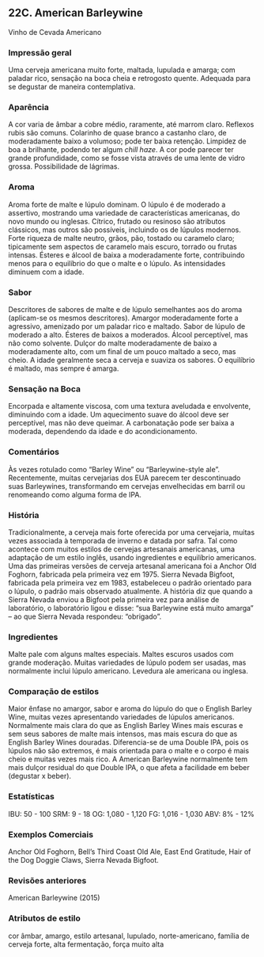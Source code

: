## 22C. American Barleywine
Vinho de Cevada Americano

### Impressão geral

Uma cerveja americana muito forte, maltada, lupulada e amarga; com paladar rico, sensação na boca cheia e retrogosto quente. Adequada para se degustar de maneira contemplativa.

### Aparência

A cor varia de âmbar a cobre médio, raramente, até marrom claro. Reflexos rubis são comuns. Colarinho de quase branco a castanho claro, de moderadamente baixo a volumoso; pode ter baixa retenção. Limpidez de boa a brilhante, podendo ter algum *chill haze*. A cor pode parecer ter grande profundidade, como se fosse vista através de uma lente de vidro grossa. Possibilidade de lágrimas.

### Aroma

Aroma forte de malte e lúpulo dominam. O lúpulo é de moderado a assertivo, mostrando uma variedade de características americanas, do novo mundo ou inglesas. Cítrico, frutado ou resinoso são atributos clássicos, mas outros são possíveis, incluindo os de lúpulos modernos. Forte riqueza de malte neutro, grãos, pão, tostado ou caramelo claro; tipicamente sem aspectos de caramelo mais escuro, torrado ou frutas intensas. Ésteres e álcool de baixa a moderadamente forte, contribuindo menos para o equilíbrio do que o malte e o lúpulo. As intensidades diminuem com a idade.

### Sabor

Descritores de sabores de malte e de lúpulo semelhantes aos do aroma (aplicam-se os mesmos descritores). Amargor moderadamente forte a agressivo, amenizado por um paladar rico e maltado. Sabor de lúpulo de moderado a alto. Ésteres de baixos a moderados. Álcool perceptível, mas não como solvente. Dulçor do malte moderadamente de baixo a moderadamente alto, com um final de um pouco maltado a seco, mas cheio. A idade geralmente seca a cerveja e suaviza os sabores. O equilíbrio é maltado, mas sempre é amarga.

### Sensação na Boca

Encorpada e altamente viscosa, com uma textura aveludada e envolvente, diminuindo com a idade. Um aquecimento suave do álcool deve ser perceptível, mas não deve queimar. A carbonatação pode ser baixa a moderada, dependendo da idade e do acondicionamento.

### Comentários

Às vezes rotulado como “Barley Wine” ou “Barleywine-style ale”. Recentemente, muitas cervejarias dos EUA parecem ter descontinuado suas Barleywines, transformando em cervejas envelhecidas em barril ou renomeando como alguma forma de IPA.

### História

Tradicionalmente, a cerveja mais forte oferecida por uma cervejaria, muitas vezes associada à temporada de inverno e datada por safra. Tal como acontece com muitos estilos de cervejas artesanais americanas, uma adaptação de um estilo inglês, usando ingredientes e equilíbrio americanos. Uma das primeiras versões de cerveja artesanal americana foi a Anchor Old Foghorn, fabricada pela primeira vez em 1975. Sierra Nevada Bigfoot, fabricada pela primeira vez em 1983, estabeleceu o padrão orientado para o lúpulo, o padrão mais observado atualmente. A história diz que quando a Sierra Nevada enviou a Bigfoot pela primeira vez para análise de laboratório, o laboratório ligou e disse: “sua Barleywine está muito amarga” – ao que Sierra Nevada respondeu: “obrigado”.

### Ingredientes

Malte pale com alguns maltes especiais. Maltes escuros usados com grande moderação. Muitas variedades de lúpulo podem ser usadas, mas normalmente inclui lúpulo americano. Levedura ale americana ou inglesa.

### Comparação de estilos

Maior ênfase no amargor, sabor e aroma do lúpulo do que o English Barley Wine, muitas vezes apresentando variedades de lúpulos americanos. Normalmente mais clara do que as English Barley Wines mais escuras e sem seus sabores de malte mais intensos, mas mais escura do que as English Barley Wines douradas. Diferencia-se de uma Double IPA, pois os lúpulos não são extremos, é mais orientada para o malte e o corpo é mais cheio e muitas vezes mais rico. A American Barleywine normalmente tem mais dulçor residual do que Double IPA, o que afeta a facilidade em beber (degustar x beber).

### Estatísticas

IBU: 50 - 100
SRM: 9 - 18
OG: 1,080 - 1,120
FG: 1,016 - 1,030
ABV: 8% - 12%

### Exemplos Comerciais

Anchor Old Foghorn, Bell’s Third Coast Old Ale, East End Gratitude, Hair of the Dog Doggie Claws, Sierra Nevada Bigfoot.

### Revisões anteriores

American Barleywine (2015)

### Atributos de estilo

cor âmbar, amargo, estilo artesanal, lupulado, norte-americano, família de cerveja forte, alta fermentação, força muito alta
